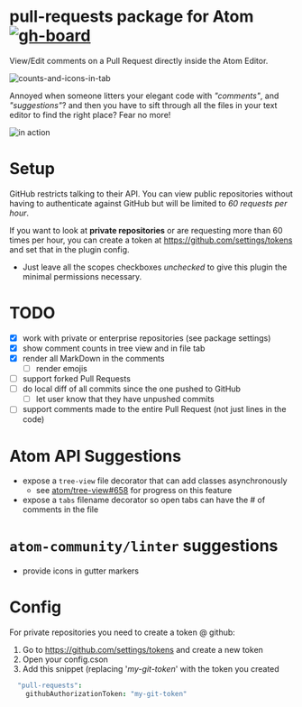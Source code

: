 # pull-requests package for Atom [![gh-board](https://img.shields.io/github/issues/philschatz/atom-pull-requests.svg?label=Issues%20%28gh-board%29)](http://philschatz.com/gh-board/#/r/philschatz:atom-pull-requests)

View/Edit comments on a Pull Request directly inside the Atom Editor.

![counts-and-icons-in-tab](https://cloud.githubusercontent.com/assets/253202/11326511/82360626-9139-11e5-8466-ed2d356cb0d8.png)

Annoyed when someone litters your elegant code with _"comments"_, and _"suggestions"_? and then you have to sift through all the files in your text editor to find the right place? Fear no more!

![in action](https://cloud.githubusercontent.com/assets/253202/11237087/a3568100-8dab-11e5-8d9d-3bc9cc3dc5af.gif)


# Setup

GitHub restricts talking to their API. You can view public repositories without having to authenticate against GitHub but will be limited to _60 requests per hour_.

If you want to look at **private repositories** or are requesting more than 60 times per hour, you can create a token at https://github.com/settings/tokens and set that in the plugin config. 

- Just leave all the scopes checkboxes _unchecked_ to give this plugin the minimal permissions necessary.


# TODO

- [x] work with private or enterprise repositories (see package settings)
- [x] show comment counts in tree view and in file tab
- [x] render all MarkDown in the comments
  - [ ] render emojis
- [ ] support forked Pull Requests
- [ ] do local diff of all commits since the one pushed to GitHub
  - [ ] let user know that they have unpushed commits
- [ ] support comments made to the entire Pull Request (not just lines in the code)

# Atom API Suggestions

- expose a `tree-view` file decorator that can add classes asynchronously
  - see [atom/tree-view#658](https://github.com/atom/tree-view/pull/658) for progress on this feature
- expose a `tabs` filename decorator so open tabs can have the # of comments in the file

# `atom-community/linter` suggestions

- provide icons in gutter markers

# Config

For private repositories you need to create a token @ github:
 1. Go to https://github.com/settings/tokens and create a new token
 2. Open your config.cson
 3. Add this snippet (replacing '*my-git-token*' with the token you created
```cson  
  "pull-requests":
    githubAuthorizationToken: "my-git-token"
```

